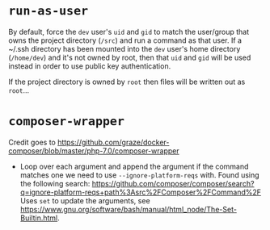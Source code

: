 # `run-as-user`

By default, force the `dev` user's `uid` and `gid` to match the user/group that owns the project directory (`/src`) and run a command as that user. If a ~/.ssh directory has been mounted into the `dev` user's home directory (`/home/dev`) and it's not owned by root, then that `uid` and `gid` will be used instead in order to use public key authentication.

If the project directory is owned by `root` then files will be written out as `root`...

# `composer-wrapper`

Credit goes to https://github.com/graze/docker-composer/blob/master/php-7.0/composer-wrapper

* Loop over each argument and append the argument if the command matches one we need to use `--ignore-platform-reqs` with. Found using the following search: https://github.com/composer/composer/search?q=ignore-platform-reqs+path%3Asrc%2FComposer%2FCommand%2F Uses `set` to update the arguments, see https://www.gnu.org/software/bash/manual/html_node/The-Set-Builtin.html.
